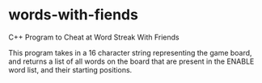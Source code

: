 # words-with-fiends
C++ Program to Cheat at Word Streak With Friends

This program takes in a 16 character string representing the game board, and returns a list
of all words on the board that are present in the ENABLE word list, and their starting
positions.
